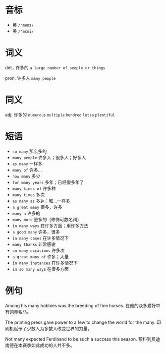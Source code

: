 # 音标

- 英 `/'menɪ/`
- 美 `/'mɛni/`

# 词义

det.. 许多的
`a large number of people or things`

pron. 许多人
`many people`

# 同义

adj. 许多的
`numerous` `multiple` `hundred` `lotsa` `plentiful`

# 短语

- `so many` 那么多的
- `many people` 许多人；很多人；好多人
- `as many` 一样多
- `many of` 许多…
- `how many` 多少
- `for many years` 多年；已经很多年了
- `many kinds of` 许多种
- `many times` 多次
- `as many as` 多达；和…一样多
- `a great many` 很多，许多
- `many a` 许多的
- `many more` 更多的（修饰可数名词）
- `in many ways` 在许多方面；用许多方法
- `a good many` 许多，很多
- `in many cases` 在许多情况下
- `many thanks` 非常感谢
- `on many occasions` 许多次
- `a great many of` 许多；大量
- `in many instances` 在许多情况下
- `in so many ways` 在很多方面

# 例句

Among his many hobbies was the breeding of fine horses.
在他的众多爱好中有饲养名马。

The printing press gave power to a few to change the world for the many.
印刷机赋予了少数人为多数人改变世界的力量。

Not many expected Ferdinand to be such a success this season.
预料到费迪南德在本赛季如此成功的人并不多。


